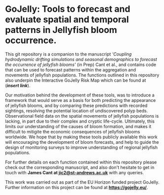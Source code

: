 # GoJelly: Tools to forecast and evaluate spatial and temporal patterns in Jellyfish bloom occurrence.
This git repository is a companion to the manuscript *'Coupling hydrodynamic drifting simulations and seasonal demographics to forecast the occurrence of jellyfish blooms'* (in Prep) Cant et al., and contains code that can be used to forecast patterns within the aggregation and movements of jellyfish populations. The functions outlined in this repository also underpin the Interactive GoJelly Risk Map which can be found at (***insert link***).

Our motivation behind the development of these tools, was to introduce a framework that would serve as a basis for both predicting the appearance of jellyfish blooms, and by comparing these predictions with recorded sightings, resolving the potential location of undiscovered polyp beds. Observational field data on the spatial movements of jellyfish populations is lacking, in part due to their complex and cryptic life-cycle. Ultimately, this limits our understanding of the causes of bloom formation, and makes it difficult to mitigite the economic consequences of jellyfish blooms worldwide. We hope that by making these tools publicly available this work will encouraging the development of bloom forecasts, and help to guide the design of monitoring surveys to improve understanding of regional jellyfish populations.

For further details on each function contained within this repository please check out the corresponding manuscript, and also don't hesitate to get in touch with **James Cant at jic2@st-andrews.ac.uk** with any queries.

This work was carried out as part of the EU Horizon funded project GoJelly. Further information on this project can be found at **https://gojelly.eu/**.
